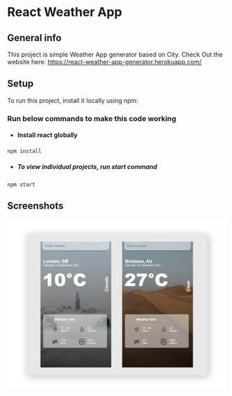 # React Weather App

## General info
This project is simple Weather App generator based on City. Check Out the website here: https://react-weather-app-generator.herokuapp.com/

## Setup
To run this project, install it locally using npm:

### Run below commands to make this code working

- #### Install react globally 
`npm install`

- ##### To view individual projects, run start command
`npm start` 

## Screenshots
![Readme Screenshot](./public/readme.png)
<!-- If you have screenshots you'd like to share, include them here. -->
